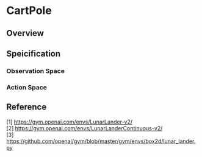 # CartPole

## Overview

## Speicification

### Observation Space

### Action Space


## Reference

[1] https://gym.openai.com/envs/LunarLander-v2/ \
[2] https://gym.openai.com/envs/LunarLanderContinuous-v2/ \
[3] https://github.com/openai/gym/blob/master/gym/envs/box2d/lunar_lander.py
